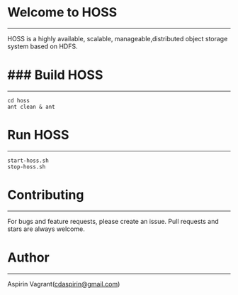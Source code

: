 # **Welcome to HOSS**

***

HOSS is a highly available, scalable, manageable,distributed object storage system based on HDFS. 

# ### **Build HOSS**

***
```
cd hoss 
ant clean & ant
```
# **Run HOSS**

***
```
start-hoss.sh 
stop-hoss.sh 
```

# **Contributing**

***

For bugs and feature requests, please create an issue. Pull requests and stars are always welcome. 

# **Author**

***

Aspirin Vagrant(cdaspirin@gmail.com)
